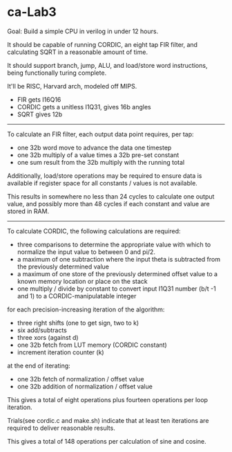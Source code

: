 # ca-Lab3

Goal: Build a simple CPU in verilog in under 12 hours.

It should be capable of running CORDIC, an eight tap FIR filter, and calculating SQRT in a reasonable amount of time.

It should support branch, jump, ALU, and load/store word instructions, being functionally turing complete.

It'll be RISC, Harvard arch, modeled off MIPS.

* FIR gets I16Q16
* CORDIC gets a unitless I1Q31, gives 16b angles
* SQRT gives 12b

-----

To calculate an FIR filter, each output data point requires, per tap:

* one 32b word move to advance the data one timestep
* one 32b multiply of a value times a 32b pre-set constant 
* one sum result from the 32b multiply with the running total

Additionally, load/store operations may be required to ensure data is available if register space for all constants / values is not available.

This results in somewhere no less than 24 cycles to calculate one output value, and possibly more than 48 cycles if each constant and value are stored in RAM.

-----

To calculate CORDIC, the following calculations are required:
 
* three comparisons to determine the appropriate value with which to normalize the input value to between 0 and pi/2.
* a maximum of one subtraction where the input theta is subtracted from the previously determined value
* a maximum of one store of the previously determined offset value to a known memory location or place on the stack
* one multiply / divide by constant to convert input I1Q31 number (b/t -1 and 1) to a CORDIC-manipulatable integer

for each precision-increasing iteration of the algorithm:

* three right shifts (one to get sign, two to k)
* six add/subtracts
* three xors (against d)
* one 32b fetch from LUT memory (CORDIC constant)
* increment iteration counter (k)

at the end of iterating:

* one 32b fetch of normalization / offset value
* one 32b addition of normalization / offset value

This gives a total of eight operations plus fourteen operations per loop iteration.

Trials(see cordic.c and make.sh) indicate that at least ten iterations are required to deliver reasonable results.

This gives a total of 148 operations per calculation of sine and cosine.
